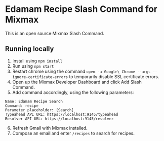 # Edamam Recipe Slash Command for Mixmax

This is an open source Mixmax Slash Command.

## Running locally

1. Install using `npm install`
2. Run using `npm start`
3. Restart chrome using the command `open -a Google\ Chrome --args --ignore-certificate-errors` to temporarily disable SSL certificate errors.
4. Open up the Mixmax Developer Dashboard and click Add Slash Command.
5. Add command accordingly, using the following parameters: 
```
Name: Edamam Recipe Search
Command: recipe
Parameter placeholder: [Search]
Typeahead API URL: https://localhost:9145/typeahead
Resolver API URL: https://localhost:9145/resolver
```
6. Refresh Gmail with Mixmax installed.
7. Compose an email and enter `/recipes` to search for recipes.
